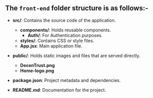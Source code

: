 ## The `front-end` folder structure is as follows:-

- **src/**: Contains the source code of the application.
  - **components/**: Holds reusable components.
    - **Auth/**: For Authentication purposes.
  - **styles/**: Contains CSS or style files.
  - **App.jsx**: Main application file.

- **public/**: Holds static images and files that are served directly.
  - **DecenTrust.png** 
  - **Home-logo.png**
  
- **package.json**: Project metadata and dependencies.

- **README.md**: Documentation for the project.

